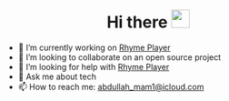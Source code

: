 <h1 align="center">Hi there       <img width="32px" src="https://camo.githubusercontent.com/e8e7b06ecf583bc040eb60e44eb5b8e0ecc5421320a92929ce21522dbc34c891/68747470733a2f2f6d656469612e67697068792e636f6d2f6d656469612f6876524a434c467a6361737252346961377a2f67697068792e676966"/>
</h1>

- 🔭 I’m currently working on [Rhyme Player](https://github.com/Abdallah-Moh/Rhyme-Player)
- 👯 I’m looking to collaborate on an open source project
- 🤔 I’m looking for help with [Rhyme Player](https://github.com/Abdallah-Moh/Rhyme-Player)
- 💬 Ask me about tech
- 📫 How to reach me: abdullah_mam1@icloud.com
